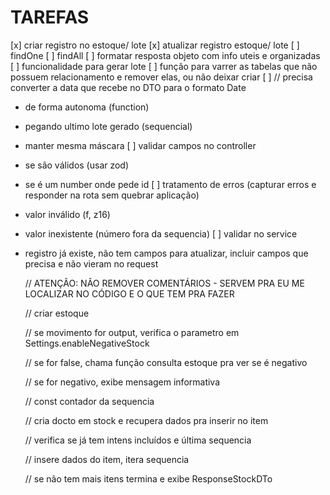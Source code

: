 # TAREFAS

[x] criar registro no estoque/ lote
[x] atualizar registro estoque/ lote
[ ] findOne
[ ] findAll
[ ] formatar resposta objeto com info uteis e organizadas
[ ] funcionalidade para gerar lote
[ ] função para varrer as tabelas que não possuem relacionamento e remover elas, ou não deixar criar
[ ]     // precisa converter a data que recebe no DTO para o formato Date


- de forma autonoma (function)
- pegando ultimo lote gerado (sequencial)
- manter mesma máscara
  [ ] validar campos no controller
- se são válidos (usar zod)
- se é um number onde pede id
  [ ] tratamento de erros (capturar erros e responder na rota sem quebrar aplicação)
- valor inválido (f, z16)
- valor inexistente (número fora da sequencia)
  [ ] validar no service
- registro já existe, não tem campos para atualizar, incluir campos que precisa e não vieram no request

  // ATENÇÃO: NÃO REMOVER COMENTÁRIOS - SERVEM PRA EU ME LOCALIZAR NO CÓDIGO E O QUE TEM PRA FAZER

  // criar estoque

  // se movimento for output, verifica o parametro em Settings.enableNegativeStock

  // se for false, chama função consulta estoque pra ver se é negativo

  // se for negativo, exibe mensagem informativa

  // const contador da sequencia

  // cria docto em stock e recupera dados pra inserir no item

  // verifica se já tem intens incluídos e última sequencia

  // insere dados do item, itera sequencia

  // se não tem mais itens termina e exibe ResponseStockDTo
